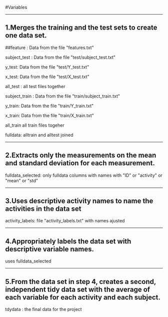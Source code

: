 #Variables

---------------------------------------------------------------
1.Merges the training and the test sets to create one data set.
---------------------------------------------------------------

##feature :  Data from the file "features.txt" 

subject_test : Data from the file "test/subject_test.txt" 

y_test: Data from the file "test/Y_test.txt" 

x_test: Data from the file "test/X_test.txt"

all_test : all test files together


subject_train : Data from the file "train/subject_train.txt"

y_train: Data from the file "train/Y_train.txt" 

x_train: Data from the file "train/X_train.txt" 

all_train all train files togeher

fulldata: alltrain and alltest joined

---------------------------------------------------------------
 2.Extracts only the measurements on the mean and standard deviation for each measurement. 
---------------------------------------------------------------

fulldata_selected: only fulldata columns with names with "ID" or "activity" or "mean" or "std" 

---------------------------------------------------------------
 3.Uses descriptive activity names to name the activities in the data set
---------------------------------------------------------------

activity_labels: file "activity_labels.txt" with names ajusted


---------------------------------------------------------------
 4.Appropriately labels the data set with descriptive variable names. 
---------------------------------------------------------------
uses fulldata_selected

---------------------------------------------------------------
 5.From the data set in step 4, creates a second, independent tidy data set with the average of each variable for each activity and each subject.
---------------------------------------------------------------

tdydata : the final data for the project 

